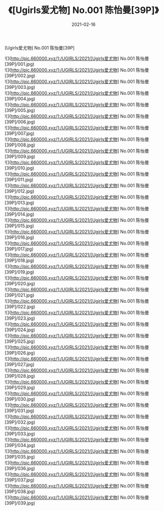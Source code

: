 ﻿---
layout: post
title:  《[Ugirls爱尤物] No.001 陈怡曼[39P]》
date:   2021-02-16
img: http://pic.660000.xyz/1:/UGIRLS/2021/[Ugirls爱尤物] No.001 陈怡曼[39P]/000.jpg
categories: [美女, 清纯, 唯美]
---

[Ugirls爱尤物] No.001 陈怡曼[39P]

  ![](http://pic.660000.xyz/1:/UGIRLS/2021/[Ugirls爱尤物] No.001 陈怡曼[39P]/001.jpg) <br> ![](http://pic.660000.xyz/1:/UGIRLS/2021/[Ugirls爱尤物] No.001 陈怡曼[39P]/002.jpg) <br> ![](http://pic.660000.xyz/1:/UGIRLS/2021/[Ugirls爱尤物] No.001 陈怡曼[39P]/003.jpg) <br> ![](http://pic.660000.xyz/1:/UGIRLS/2021/[Ugirls爱尤物] No.001 陈怡曼[39P]/004.jpg) <br> ![](http://pic.660000.xyz/1:/UGIRLS/2021/[Ugirls爱尤物] No.001 陈怡曼[39P]/005.jpg) <br> ![](http://pic.660000.xyz/1:/UGIRLS/2021/[Ugirls爱尤物] No.001 陈怡曼[39P]/006.jpg) <br> ![](http://pic.660000.xyz/1:/UGIRLS/2021/[Ugirls爱尤物] No.001 陈怡曼[39P]/007.jpg) <br> ![](http://pic.660000.xyz/1:/UGIRLS/2021/[Ugirls爱尤物] No.001 陈怡曼[39P]/008.jpg) <br> ![](http://pic.660000.xyz/1:/UGIRLS/2021/[Ugirls爱尤物] No.001 陈怡曼[39P]/009.jpg) <br> ![](http://pic.660000.xyz/1:/UGIRLS/2021/[Ugirls爱尤物] No.001 陈怡曼[39P]/010.jpg) <br> ![](http://pic.660000.xyz/1:/UGIRLS/2021/[Ugirls爱尤物] No.001 陈怡曼[39P]/011.jpg) <br> ![](http://pic.660000.xyz/1:/UGIRLS/2021/[Ugirls爱尤物] No.001 陈怡曼[39P]/012.jpg) <br> ![](http://pic.660000.xyz/1:/UGIRLS/2021/[Ugirls爱尤物] No.001 陈怡曼[39P]/013.jpg) <br> ![](http://pic.660000.xyz/1:/UGIRLS/2021/[Ugirls爱尤物] No.001 陈怡曼[39P]/014.jpg) <br> ![](http://pic.660000.xyz/1:/UGIRLS/2021/[Ugirls爱尤物] No.001 陈怡曼[39P]/015.jpg) <br> ![](http://pic.660000.xyz/1:/UGIRLS/2021/[Ugirls爱尤物] No.001 陈怡曼[39P]/016.jpg) <br> ![](http://pic.660000.xyz/1:/UGIRLS/2021/[Ugirls爱尤物] No.001 陈怡曼[39P]/017.jpg) <br> ![](http://pic.660000.xyz/1:/UGIRLS/2021/[Ugirls爱尤物] No.001 陈怡曼[39P]/018.jpg) <br> ![](http://pic.660000.xyz/1:/UGIRLS/2021/[Ugirls爱尤物] No.001 陈怡曼[39P]/019.jpg) <br> ![](http://pic.660000.xyz/1:/UGIRLS/2021/[Ugirls爱尤物] No.001 陈怡曼[39P]/020.jpg) <br> ![](http://pic.660000.xyz/1:/UGIRLS/2021/[Ugirls爱尤物] No.001 陈怡曼[39P]/021.jpg) <br> ![](http://pic.660000.xyz/1:/UGIRLS/2021/[Ugirls爱尤物] No.001 陈怡曼[39P]/022.jpg) <br> ![](http://pic.660000.xyz/1:/UGIRLS/2021/[Ugirls爱尤物] No.001 陈怡曼[39P]/023.jpg) <br> ![](http://pic.660000.xyz/1:/UGIRLS/2021/[Ugirls爱尤物] No.001 陈怡曼[39P]/024.jpg) <br> ![](http://pic.660000.xyz/1:/UGIRLS/2021/[Ugirls爱尤物] No.001 陈怡曼[39P]/025.jpg) <br> ![](http://pic.660000.xyz/1:/UGIRLS/2021/[Ugirls爱尤物] No.001 陈怡曼[39P]/026.jpg) <br> ![](http://pic.660000.xyz/1:/UGIRLS/2021/[Ugirls爱尤物] No.001 陈怡曼[39P]/027.jpg) <br> ![](http://pic.660000.xyz/1:/UGIRLS/2021/[Ugirls爱尤物] No.001 陈怡曼[39P]/028.jpg) <br> ![](http://pic.660000.xyz/1:/UGIRLS/2021/[Ugirls爱尤物] No.001 陈怡曼[39P]/029.jpg) <br> ![](http://pic.660000.xyz/1:/UGIRLS/2021/[Ugirls爱尤物] No.001 陈怡曼[39P]/030.jpg) <br> ![](http://pic.660000.xyz/1:/UGIRLS/2021/[Ugirls爱尤物] No.001 陈怡曼[39P]/031.jpg) <br> ![](http://pic.660000.xyz/1:/UGIRLS/2021/[Ugirls爱尤物] No.001 陈怡曼[39P]/032.jpg) <br> ![](http://pic.660000.xyz/1:/UGIRLS/2021/[Ugirls爱尤物] No.001 陈怡曼[39P]/033.jpg) <br> ![](http://pic.660000.xyz/1:/UGIRLS/2021/[Ugirls爱尤物] No.001 陈怡曼[39P]/034.jpg) <br> ![](http://pic.660000.xyz/1:/UGIRLS/2021/[Ugirls爱尤物] No.001 陈怡曼[39P]/035.jpg) <br> ![](http://pic.660000.xyz/1:/UGIRLS/2021/[Ugirls爱尤物] No.001 陈怡曼[39P]/036.jpg) <br> ![](http://pic.660000.xyz/1:/UGIRLS/2021/[Ugirls爱尤物] No.001 陈怡曼[39P]/037.jpg) <br> ![](http://pic.660000.xyz/1:/UGIRLS/2021/[Ugirls爱尤物] No.001 陈怡曼[39P]/038.jpg) <br> ![](http://pic.660000.xyz/1:/UGIRLS/2021/[Ugirls爱尤物] No.001 陈怡曼[39P]/039.jpg) <br>